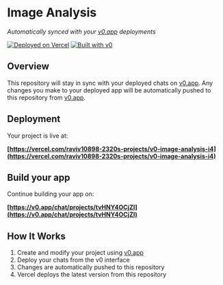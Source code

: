 # Image Analysis

*Automatically synced with your [v0.app](https://v0.app) deployments*

[![Deployed on Vercel](https://img.shields.io/badge/Deployed%20on-Vercel-black?style=for-the-badge&logo=vercel)](https://vercel.com/raviv10898-2320s-projects/v0-image-analysis-i4)
[![Built with v0](https://img.shields.io/badge/Built%20with-v0.app-black?style=for-the-badge)](https://v0.app/chat/projects/tvHNY4OCjZl)

## Overview

This repository will stay in sync with your deployed chats on [v0.app](https://v0.app).
Any changes you make to your deployed app will be automatically pushed to this repository from [v0.app](https://v0.app).

## Deployment

Your project is live at:

**[https://vercel.com/raviv10898-2320s-projects/v0-image-analysis-i4](https://vercel.com/raviv10898-2320s-projects/v0-image-analysis-i4)**

## Build your app

Continue building your app on:

**[https://v0.app/chat/projects/tvHNY4OCjZl](https://v0.app/chat/projects/tvHNY4OCjZl)**

## How It Works

1. Create and modify your project using [v0.app](https://v0.app)
2. Deploy your chats from the v0 interface
3. Changes are automatically pushed to this repository
4. Vercel deploys the latest version from this repository